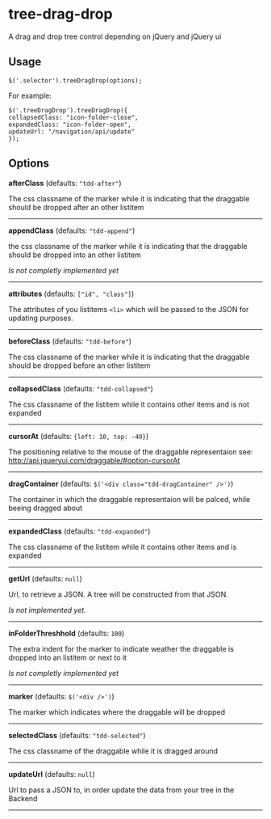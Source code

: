 tree-drag-drop
==============

A drag and drop tree control depending on jQuery and jQuery ui

Usage
-----

    $('.selector').treeDragDrop(options); 


For example:

    $('.treeDragDrop').treeDragDrop({
	collapsedClass: "icon-folder-close", 
	expandedClass: "icon-folder-open", 
	updateUrl: "/navigation/api/update"
    }); 


Options
-------

**afterClass** (defaults: `"tdd-after"`)

The css classname of the marker while it is indicating that the draggable should be dropped after an other listitem

* * *

**appendClass** (defaults: `"tdd-append"`)

the css classname of the marker while it is indicating that the draggable should be dropped into an other listitem

*Is not completly  implemented yet*

* * *

**attributes** (defaults: `["id", "class"]`)

The attributes of you listitems `<li>` which will be passed to the JSON for updating purposes.

* * *

**beforeClass** (defaults: `"tdd-before"`)

The css classname of the marker while it is indicating that the draggable should be dropped before an other listitem

* * *

**collapsedClass** (defaults: `"tdd-collapsed"`)

The css classname of the listitem while it contains other items and is not expanded

* * *

**cursorAt** (defaults: `{left: 10, top: -40}`)

The positioning relative to the mouse of the draggable representaion see: http://api.jqueryui.com/draggable/#option-cursorAt

* * *

**dragContainer** (defaults: `$('<div class="tdd-dragContainer" />')`)

The container in which the draggable representaion will be palced, while beeing dragged about

* * *

**expandedClass** (defaults: `"tdd-expanded"`)

The css classname of the listitem while it contains other items and is expanded

* * *

**getUrl** (defaults: `null`)

Url, to retrieve a JSON. A tree will be constructed from that JSON. 

*Is not implemented yet.*

* * *

**inFolderThreshhold** (defaults: `100`)

The extra indent for the marker to indicate weather the draggable is dropped into an listitem or next to it

*Is not completly implemented yet*

* * *

**marker** (defaults: `$('<div />')`)

The marker which indicates where the draggable will be dropped

* * *

**selectedClass** (defaults: `"tdd-selected"`)

The css classname of the draggable while it is dragged around

* * *

**updateUrl** (defaults: `null`)

Url to pass a JSON to, in order update the data from your tree in the Backend

* * *